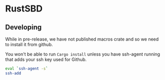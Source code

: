 # RustSBD

## Developing

While in pre-release, we have not published macros crate and so we need
to install it from github.

You won't be able to run `Cargo install` unless you have ssh-agent running
that adds your ssh key used for Github.

```sh
eval `ssh-agent -s`
ssh-add
```
